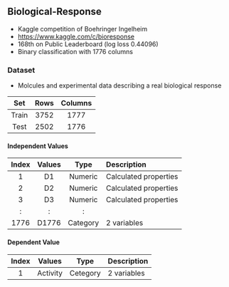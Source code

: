 ## Biological-Response
- Kaggle competition of Boehringer Ingelheim
- https://www.kaggle.com/c/bioresponse
- 168th on Public Leaderboard (log loss 0.44096)
- Binary classification with 1776 columns

### Dataset
- Molcules and experimental data describing a real biological response

|Set|Rows|Columns|
|:---:|:---:|:---:|
|Train|3752|1777|
|Test|2502|1776|

#### Independent Values
|Index|Values|Type|Description|
|:---:|:---:|:---:|:---|
|1|D1|Numeric|Calculated properties|
|2|D2|Numeric|Calculated properties|
|3|D3|Numeric|Calculated properties|
|:|:|:||
|1776|D1776|Category|2 variables|

#### Dependent Value
|Index|Values|Type|Description|
|:---:|:---:|:---:|:---|
|1|Activity|Cetegory|2 variables|

